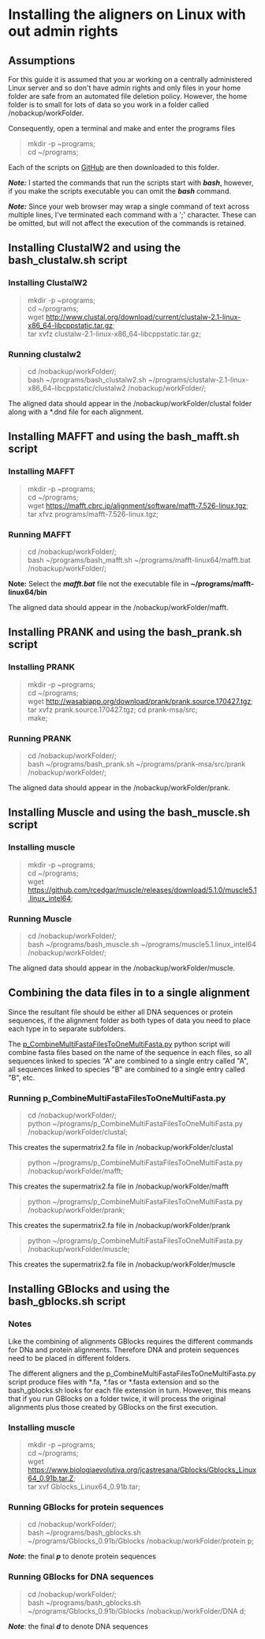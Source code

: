 # Installing the aligners on Linux with out admin rights

## Assumptions

For this guide it is assumed that you ar working on a centrally administered Linux server and so don't have admin rights and only files in your home folder are safe from an automated file deletion policy. However, the home folder is to small for lots of data so you work in a folder called /nobackup/workFolder. 

Consequently, open a terminal and make and enter the programs files

> mkdir -p ~programs;   
>cd ~/programs; 

Each of the scripts on [GitHub](../scripts/) are then downloaded to this folder. 

***Note:*** 
I started the commands that run the scripts start with ***bash***, however, if you make the scripts executable you can omit the ***bash*** command. 

***Note:*** 
Since your web browser may wrap a single command of text across multiple lines, I've terminated each command with a ';' character. These can be omitted, but will not affect the execution of the commands is retained. 

## Installing ClustalW2 and using the bash_clustalw.sh script
### Installing ClustalW2
> mkdir -p ~programs;   
>cd ~/programs;   
> wget http://www.clustal.org/download/current/clustalw-2.1-linux-x86_64-libcppstatic.tar.gz;  
> tar xvfz clustalw-2.1-linux-x86_64-libcppstatic.tar.gz;  

### Running clustalw2
> cd /nobackup/workFolder/;   
> bash ~/programs/bash_clustalw2.sh ~/programs/clustalw-2.1-linux-x86_64-libcppstatic/clustalw2 /nobackup/workFolder/;

The aligned data should appear in the /nobackup/workFolder/clustal folder along with a *.dnd file for each alignment. 

## Installing MAFFT and using the bash_mafft.sh script 
 ### Installing MAFFT  

> mkdir -p ~programs;   
>cd ~/programs;   
> wget https://mafft.cbrc.jp/alignment/software/mafft-7.526-linux.tgz;   
> tar xfvz programs/mafft-7.526-linux.tgz;    

### Running MAFFT
> cd /nobackup/workFolder/;  
> bash ~/programs/bash_mafft.sh ~/programs/mafft-linux64/mafft.bat /nobackup/workFolder/;

**Note:** Select the ___mafft.bat___ file not the executable file in **~/programs/mafft-linux64/bin**  

The aligned data should appear in the /nobackup/workFolder/mafft.

## Installing PRANK and using the bash_prank.sh script
### Installing PRANK

> mkdir -p ~programs;   
>cd ~/programs;   
> wget http://wasabiapp.org/download/prank/prank.source.170427.tgz;   
> tar xvfz prank.source.170427.tgz;
> cd prank-msa/src;   
> make;   
  
### Running PRANK

> cd /nobackup/workFolder/;  
> bash ~/programs/bash_prank.sh ~/programs/prank-msa/src/prank /nobackup/workFolder/;
 
The aligned data should appear in the /nobackup/workFolder/prank.

## Installing Muscle and using the bash_muscle.sh script
### Installing muscle

> mkdir -p ~programs;   
>cd ~/programs;   
wget https://github.com/rcedgar/muscle/releases/download/5.1.0/muscle5.1.linux_intel64;   

### Running Muscle
> cd /nobackup/workFolder/;  
> bash ~/programs/bash_muscle.sh ~/programs/muscle5.1.linux_intel64 /nobackup/workFolder/;

The aligned data should appear in the /nobackup/workFolder/muscle.

## Combining the data files in to a single alignment

Since the resultant file should be either all DNA sequences or protein sequences, if the alignment folder as both types of data you need to place each type in to separate subfolders. 

The [p_CombineMultiFastaFilesToOneMultiFasta.py](p_CombineMultiFastaFilesToOneMultiFasta.py) python script will combine fasta files based on the name of the sequence in each files, so all sequences linked to species "A" are combined to a single entry called "A", all sequences linked to species "B" are combined to a single entry called "B", etc.

### Running p_CombineMultiFastaFilesToOneMultiFasta.py

> cd /nobackup/workFolder/;  
> python ~/programs/p_CombineMultiFastaFilesToOneMultiFasta.py /nobackup/workFolder/clustal;

This creates the supermatrix2.fa file in /nobackup/workFolder/clustal

> python ~/programs/p_CombineMultiFastaFilesToOneMultiFasta.py /nobackup/workFolder/mafft;

This creates the supermatrix2.fa file in /nobackup/workFolder/mafft

> python ~/programs/p_CombineMultiFastaFilesToOneMultiFasta.py /nobackup/workFolder/prank;

This creates the supermatrix2.fa file in /nobackup/workFolder/prank

> python ~/programs/p_CombineMultiFastaFilesToOneMultiFasta.py /nobackup/workFolder/muscle;

This creates the supermatrix2.fa file in /nobackup/workFolder/muscle

## Installing GBlocks and using the bash_gblocks.sh script
### Notes
Like the combining of alignments GBlocks requires the different commands for DNa and protein alignments. Therefore DNA and protein sequences need to be placed in different folders.

The different aligners and the p_CombineMultiFastaFilesToOneMultiFasta.py script produce files with *.fa, *.fas or *.fasta extension and so the bash_gblocks.sh looks for each file extension in turn. However, this means that if you run GBlocks on a folder twice, it will process the original alignments plus those created by GBlocks on the first execution.

### Installing muscle

> mkdir -p ~programs;   
>cd ~/programs;   
wget  https://www.biologiaevolutiva.org/jcastresana/Gblocks/Gblocks_Linux64_0.91b.tar.Z;    
> tar xvf Gblocks_Linux64_0.91b.tar;   


### Running GBlocks for protein sequences
> cd /nobackup/workFolder/;  
> bash ~/programs/bash_gblocks.sh ~/programs/Gblocks_0.91b/Gblocks /nobackup/workFolder/protein p;

***Note***: the final ***p*** to denote protein sequences

### Running GBlocks for DNA sequences
> cd /nobackup/workFolder/;  
> bash ~/programs/bash_gblocks.sh ~/programs/Gblocks_0.91b/Gblocks /nobackup/workFolder/DNA d;

***Note***: the final ***d*** to denote DNA sequences
